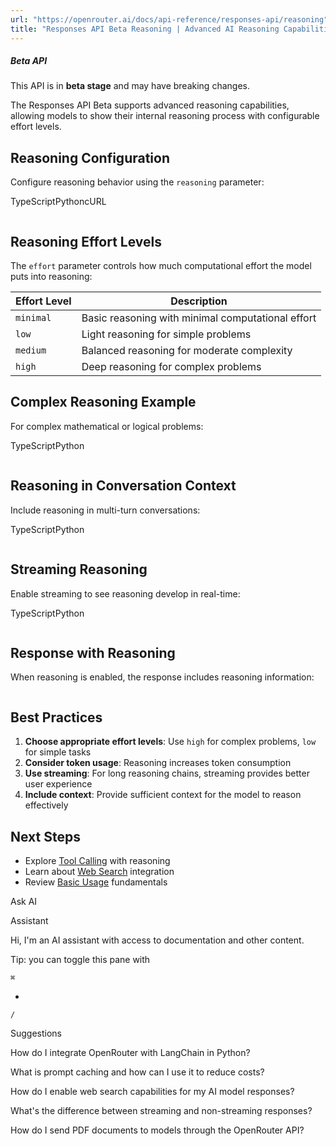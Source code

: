 ```yaml
---
url: "https://openrouter.ai/docs/api-reference/responses-api/reasoning"
title: "Responses API Beta Reasoning | Advanced AI Reasoning Capabilities | OpenRouter | Documentation"
---
```


##### Beta API

This API is in **beta stage** and may have breaking changes.

The Responses API Beta supports advanced reasoning capabilities, allowing models to show their internal reasoning process with configurable effort levels.

## Reasoning Configuration

Configure reasoning behavior using the `reasoning` parameter:

TypeScriptPythoncURL

```code-block text-sm

```

## Reasoning Effort Levels

The `effort` parameter controls how much computational effort the model puts into reasoning:

| Effort Level | Description |
| --- | --- |
| `minimal` | Basic reasoning with minimal computational effort |
| `low` | Light reasoning for simple problems |
| `medium` | Balanced reasoning for moderate complexity |
| `high` | Deep reasoning for complex problems |

## Complex Reasoning Example

For complex mathematical or logical problems:

TypeScriptPython

```code-block text-sm

```

## Reasoning in Conversation Context

Include reasoning in multi-turn conversations:

TypeScriptPython

```code-block text-sm

```

## Streaming Reasoning

Enable streaming to see reasoning develop in real-time:

TypeScriptPython

```code-block text-sm

```

## Response with Reasoning

When reasoning is enabled, the response includes reasoning information:

```code-block text-sm

```

## Best Practices

1. **Choose appropriate effort levels**: Use `high` for complex problems, `low` for simple tasks
2. **Consider token usage**: Reasoning increases token consumption
3. **Use streaming**: For long reasoning chains, streaming provides better user experience
4. **Include context**: Provide sufficient context for the model to reason effectively

## Next Steps

- Explore [Tool Calling](https://openrouter.ai/docs/api-reference/responses-api/tool-calling) with reasoning
- Learn about [Web Search](https://openrouter.ai/docs/api-reference/responses-api/web-search) integration
- Review [Basic Usage](https://openrouter.ai/docs/api-reference/responses-api/basic-usage) fundamentals

Ask AI

Assistant

Hi, I'm an AI assistant with access to documentation and other content.

Tip: you can toggle this pane with

`⌘`

+

`/`

Suggestions

How do I integrate OpenRouter with LangChain in Python?

What is prompt caching and how can I use it to reduce costs?

How do I enable web search capabilities for my AI model responses?

What's the difference between streaming and non-streaming responses?

How do I send PDF documents to models through the OpenRouter API?